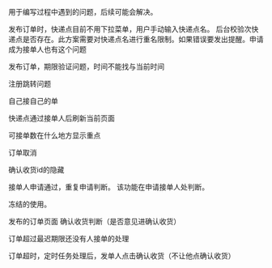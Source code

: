 用于编写过程中遇到的问题，后续可能会解决。

发布订单时，快递点目前不用下拉菜单，用户手动输入快递点名。
后台校验次快递点是否存在。此方案需要对快递点名进行重名限制。如果错误要发出提醒。申请成为接单人也有这个问题

发布订单，期限验证问题，时间不能找与当前时间

注册跳转问题

自己接自己的单

快递点通过接单人后刷新当前页面

可接单数在什么地方显示重点

订单取消

确认收货id的隐藏

接单人申请通过，重复申请判断。 该功能在申请接单人处判断。

冻结的使用。

发布的订单页面 确认收货判断（是否意见进确认收货）

订单超过最迟期限还没有人接单的处理

订单超时，定时任务处理后，发单人点击确认收货（不让他点确认收货）
